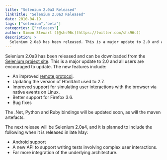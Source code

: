 ```yaml
---
title: "Selenium 2.0a3 Released"
linkTitle: "Selenium 2.0a3 Released"
date: 2010-04-19
tags: ["selenium","beta"]
categories: ["releases"]
author: Simon Stewart ([@shs96c](https://twitter.com/shs96c))
description: >
  Selenium 2.0a3 has been released. This is a major update to 2.0 and all users are encouraged to update.
---
```


Selenium 2.0a3 has been released and can be downloaded from the [Selenium project site](http://code.google.com/p/selenium/downloads/list). This is a major update to 2.0 and all users are encouraged to update. The new features include:

*   An improved [remote protocol](http://code.google.com/p/selenium/wiki/JsonWireProtocol).
*   Updating the version of HtmlUnit used to 2.7.
*   Improved support for simulating user interactions with the browser via native events on Linux.
*   Better support for Firefox 3.6.
*   Bug fixes

The .Net, Python and Ruby bindings will be updated soon, as will the maven artefacts.

The next release will be Selenium 2.0a4, and it is planned to include the following when it is released in late May:

*   Android support
*   A new API to support writing tests involving complex user interactions.
*   Far more integration of the underlying architecture.
